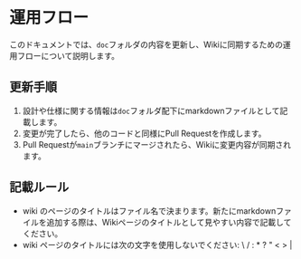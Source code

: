 # 運用フロー
このドキュメントでは、`doc`フォルダの内容を更新し、Wikiに同期するための運用フローについて説明します。

## 更新手順

1. 設計や仕様に関する情報は`doc`フォルダ配下にmarkdownファイルとして記載します。
2. 変更が完了したら、他のコードと同様にPull Requestを作成します。
3. Pull Requestが`main`ブランチにマージされたら、Wikiに変更内容が同期されます。

## 記載ルール
- wiki のページのタイトルはファイル名で決まります。新たにmarkdownファイルを追加する際は、Wikiページのタイトルとして見やすい内容で記載してください。
- wiki ページのタイトルには次の文字を使用しないでください: \ / : * ? " < > |


